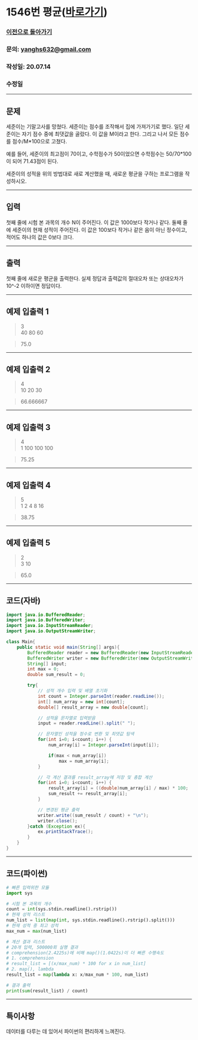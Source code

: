 # 1546번 평균([바로가기](https://www.acmicpc.net/problem/1546))

### [이전으로 돌아가기](../README.md)
### 문의: yanghs632@gmail.com
### 작성일: 20.07.14
### 수정일


---
## 문제
세준이는 기말고사를 망쳤다. 세준이는 점수를 조작해서 집에 가져가기로 했다. 일단 세준이는 자기 점수 중에 최댓값을 골랐다. 이 값을 M이라고 한다. 그리고 나서 모든 점수를 점수/M*100으로 고쳤다.

예를 들어, 세준이의 최고점이 70이고, 수학점수가 50이었으면 수학점수는 50/70*100이 되어 71.43점이 된다.

세준이의 성적을 위의 방법대로 새로 계산했을 때, 새로운 평균을 구하는 프로그램을 작성하시오.


---
## 입력
첫째 줄에 시험 본 과목의 개수 N이 주어진다. 이 값은 1000보다 작거나 같다. 둘째 줄에 세준이의 현재 성적이 주어진다. 이 값은 100보다 작거나 같은 음이 아닌 정수이고, 적어도 하나의 값은 0보다 크다.

---
## 출력
첫째 줄에 새로운 평균을 출력한다. 실제 정답과 출력값의 절대오차 또는 상대오차가 10^-2 이하이면 정답이다.

---
## 예제 입출력 1
>3<br>
>40 80 60

>75.0

---
## 예제 입출력 2
>4<br>
>10 20 30

>66.666667

---
## 예제 입출력 3
>4<br>
>1 100 100 100

>75.25

---
## 예제 입출력 4
>5<br>
>1 2 4 8 16

>38.75

---
## 예제 입출력 5
>2<br>
>3 10

>65.0

---
## 코드(자바)
```java
import java.io.BufferedReader;
import java.io.BufferedWriter;
import java.io.InputStreamReader;
import java.io.OutputStreamWriter;

class Main{
    public static void main(String[] args){
        BufferedReader reader = new BufferedReader(new InputStreamReader(System.in));
        BufferedWriter writer = new BufferedWriter(new OutputStreamWriter(System.out));
        String[] input;
        int max = 0;
        double sum_result = 0;

        try{
            // 성적 개수 입력 및 배열 초기화
            int count = Integer.parseInt(reader.readLine());
            int[] num_array = new int[count];
            double[] result_array = new double[count];

            // 성적을 문자열로 입력받음
            input = reader.readLine().split(" ");

            // 문자열인 성적을 정수로 변환 및 최댓값 탐색
            for(int i=0; i<count; i++) {
                num_array[i] = Integer.parseInt(input[i]);

                if(max < num_array[i])
                    max = num_array[i];
            }

            // 각 계산 결과를 result_array에 저장 및 총합 계산
            for(int i=0; i<count; i++) {
                result_array[i] = ((double)num_array[i] / max) * 100;
                sum_result += result_array[i];
            }

            // 변경된 평균 출력
            writer.write((sum_result / count) + "\n");
            writer.close();
        }catch (Exception ex){
            ex.printStackTrace();
        }
    }
}
```

---
## 코드(파이썬)
```python
# 빠른 입력위한 모듈
import sys

# 시험 본 과목의 개수
count = int(sys.stdin.readline().rstrip())
# 현재 성적 리스트
num_list = list(map(int, sys.stdin.readline().rstrip().split()))
# 현재 성적 중 최고 성적
max_num = max(num_list)

# 계산 결과 리스트
# 20개 입력, 500000회 실행 결과
# comprehension(2.4225s)에 비해 map()(1.0422s)이 더 빠른 수행속도
# 1. comprehension
# result_list = [(x/max_num) * 100 for x in num_list]
# 2. map(), lambda
result_list = map(lambda x: x/max_num * 100, num_list)

# 결과 출력
print(sum(result_list) / count)
```

---
## 특이사항
데이터를 다루는 데 있어서 파이썬의 편리하게 느껴진다.